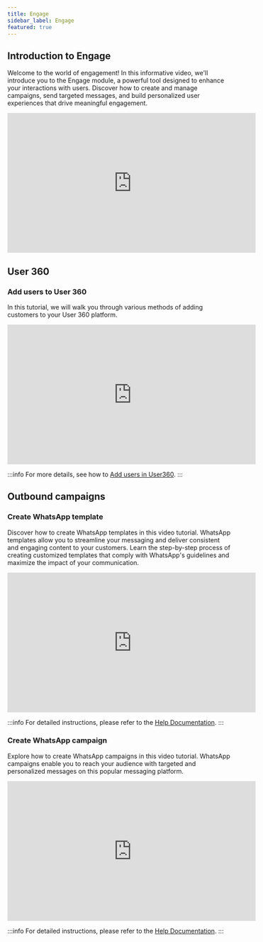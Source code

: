 ```yaml
---
title: Engage
sidebar_label: Engage
featured: true
---
```


## Introduction to Engage

Welcome to the world of engagement! In this informative video, we'll introduce you to the Engage module, a powerful tool designed to enhance your interactions with users. Discover how to create and manage campaigns, send targeted messages, and build personalized user experiences that drive meaningful engagement.

<center>
<iframe width="560" height="315" src="https://www.youtube.com/embed/oCRh5osqEfM?si=5xAtTzhQQQlo3RXA" title="YouTube video player" frameborder="0" allow="accelerometer; autoplay; clipboard-write; encrypted-media; gyroscope; picture-in-picture; web-share" allowfullscreen></iframe>
</center>

## User 360

### Add users to User 360

In this tutorial, we will walk you through various methods of adding customers to your User 360 platform. 
<center>
<iframe width="560" height="315" src="https://www.youtube.com/embed/to1lgjAjmKg" title="YouTube video player" frameborder="0" allow="accelerometer; autoplay; clipboard-write; encrypted-media; gyroscope; picture-in-picture; web-share" allowfullscreen></iframe>
</center>


:::info
For more details, see how to [Add users in User360](https://docs.yellow.ai/docs/platform_concepts/engagement/cdp/user_data/add_user_overview).
:::


## Outbound campaigns

### Create WhatsApp template

Discover how to create WhatsApp templates in this video tutorial. WhatsApp templates allow you to streamline your messaging and deliver consistent and engaging content to your customers. Learn the step-by-step process of creating customized templates that comply with WhatsApp's guidelines and maximize the impact of your communication.

<center>
<iframe width="560" height="315" src="https://www.youtube.com/embed/ZFejxFcVYfU" title="YouTube video player" frameborder="0" allow="accelerometer; autoplay; clipboard-write; encrypted-media; gyroscope; picture-in-picture; web-share" allowfullscreen></iframe>
</center>


:::info
For detailed instructions, please refer to the [Help Documentation](https://docs.yellow.ai/docs/platform_concepts/engagement/outbound/templates/whatsapptemplate).
:::


### Create WhatsApp campaign

Explore how to create WhatsApp campaigns in this video tutorial. WhatsApp campaigns enable you to reach your audience with targeted and personalized messages on this popular messaging platform.

<center>

<iframe width="560" height="315" src="https://www.youtube.com/embed/zMD12iDdO34" title="YouTube video player" frameborder="0" allow="accelerometer; autoplay; clipboard-write; encrypted-media; gyroscope; picture-in-picture; web-share" allowfullscreen></iframe></center>

:::info
For detailed instructions, please refer to the [Help Documentation](https://docs.yellow.ai/docs/platform_concepts/engagement/outbound/outbound-campaigns/run-campaign#2-create-outbound-campaign).
:::
